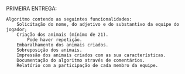 PRIMEIRA ENTREGA:

    Algoritmo contendo as seguintes funcionalidades:
        Solicitação do nome, do adjetivo e do substantivo da equipe do jogador;
        Criação dos animais (mínimo de 21).
            Pode haver repetição.
        Embaralhamento dos animais criados.
        Sobreposição dos animais.
        Impressão dos animais criados com as sua características.
        Documentação do algoritmo através de comentários.
        Relatório com a participação de cada membro da equipe.
        



